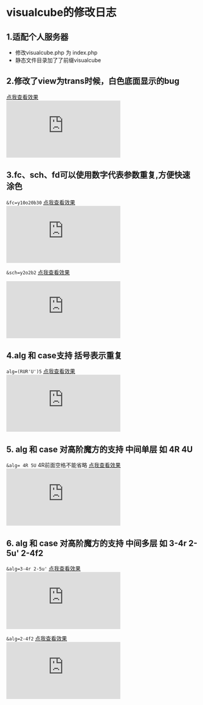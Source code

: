 # visualcube的修改日志

## 1.适配个人服务器
- 修改visualcube.php 为 index.php
- 静态文件目录加了了前缀visualcube

## 2.修改了view为trans时候，白色底面显示的bug
[点我查看效果](http://solarsunrise.cn/index.php?fmt=svg&bg=t&view=trans&sch=ygrwbo&r=y30x-30&stage=cross&size=500)  
![](http://solarsunrise.cn/index.php?fmt=svg&bg=t&view=trans&sch=ygrwbo&r=y30x-30&stage=cross&size=500)

## 3.fc、sch、fd可以使用数字代表参数重复,方便快速涂色
`&fc=y10o20b30` [点我查看效果](http://solarsunrise.cn/index.php?fmt=svg&size=500&pzl=7&fc=y10o20b30)  
![](http://solarsunrise.cn/index.php?fmt=svg&size=500&pzl=7&fc=y10o20b30)

`&sch=y2o2b2` [点我查看效果](http://solarsunrise.cn/index.php?fmt=svg&size=500&pzl=7&sch=y2o2b2&view=plan)  

![](http://solarsunrise.cn/index.php?fmt=svg&size=500&pzl=7&sch=y2o2b2&view=plan)

## 4.alg 和 case支持 括号表示重复
`alg=(RUR'U')5` [点我查看效果](http://solarsunrise.cn/index.php?fmt=svg&size=500&pzl=3&alg=(R%20UR%27U%27)5)  
![](http://solarsunrise.cn/index.php?fmt=svg&size=500&pzl=3&alg=(R%20UR%27U%27)5)

## 5. alg 和 case 对高阶魔方的支持 中间单层 如 4R 4U
`&alg= 4R 5U` 4R前面空格不能省略 [点我查看效果](http://solarsunrise.cn/index.php?fmt=svg&size=500&pzl=7&alg=%204R%205U)  
![](http://solarsunrise.cn/index.php?fmt=svg&size=500&pzl=7&alg=%204R%205U)


## 6. alg 和 case 对高阶魔方的支持 中间多层 如 3-4r 2-5u' 2-4f2
`&alg=3-4r 2-5u'` [点我查看效果](http://solarsunrise.cn/index.php?fmt=svg&size=500&pzl=7&alg&alg=alg=3-4r%202-5u%27)  
![](http://solarsunrise.cn/index.php?fmt=svg&size=500&pzl=7&alg&alg=alg=3-4r%202-5u%27)

`&alg=2-4f2` [点我查看效果](http://solarsunrise.cn/index.php?fmt=svg&size=500&pzl=7&alg&alg=2-4f2)  
![](http://solarsunrise.cn/index.php?fmt=svg&size=500&pzl=7&alg&alg=2-4f2)